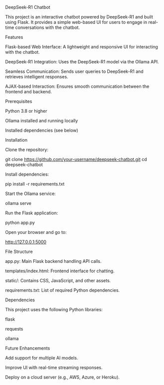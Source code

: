 DeepSeek-R1 Chatbot

This project is an interactive chatbot powered by DeepSeek-R1 and built using Flask. It provides a simple web-based UI for users to engage in real-time conversations with the chatbot.

Features

Flask-based Web Interface: A lightweight and responsive UI for interacting with the chatbot.

DeepSeek-R1 Integration: Uses the DeepSeek-R1 model via the Ollama API.

Seamless Communication: Sends user queries to DeepSeek-R1 and retrieves intelligent responses.

AJAX-based Interaction: Ensures smooth communication between the frontend and backend.

Prerequisites

Python 3.8 or higher

Ollama installed and running locally

Installed dependencies (see below)

Installation

Clone the repository:

git clone https://github.com/your-username/deepseek-chatbot.git
cd deepseek-chatbot

Install dependencies:

pip install -r requirements.txt

Start the Ollama service:

ollama serve

Run the Flask application:

python app.py

Open your browser and go to:

http://127.0.0.1:5000

File Structure

app.py: Main Flask backend handling API calls.

templates/index.html: Frontend interface for chatting.

static/: Contains CSS, JavaScript, and other assets.

requirements.txt: List of required Python dependencies.

Dependencies

This project uses the following Python libraries:

flask

requests

ollama

Future Enhancements

Add support for multiple AI models.

Improve UI with real-time streaming responses.

Deploy on a cloud server (e.g., AWS, Azure, or Heroku).